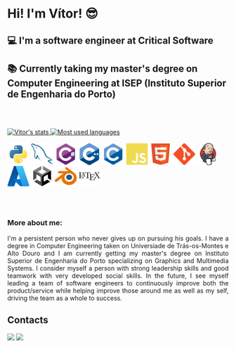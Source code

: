 # Hi! I'm Vítor! 😎
## 💻 I'm a software engineer at Critical Software
## 📚 Currently taking my master's degree on Computer Engineering at ISEP (Instituto Superior de Engenharia do Porto)

<br/><br/>
<div>
    <a href="https://skyline.github.com/VitorCoelhoNeto/2023">
    <img alt= "Vitor's stats" height="180em" src="https://github-readme-stats.vercel.app/api?username=VitorCoelhoNeto&show_icons=true&theme=tokyonight&include_all_commits=true&count_private=true"/>
    <img alt="Most used languages" height="180em" src="https://github-readme-stats.vercel.app/api/top-langs/?username=VitorCoelhoNeto&layout=compact&langs_count=7&theme=tokyonight"/>
    </a>
</div>

<div style="display: inline_block"><br>
    <img align="center" alt="Python" height="50" width="50" src="https://raw.githubusercontent.com/devicons/devicon/master/icons/python/python-original.svg">
    <img align="center" alt="SQL" height="50" width="50" src="https://raw.githubusercontent.com/devicons/devicon/master/icons/mysql/mysql-original.svg">
    <img align="center" alt="Csharp" height="50" width="50" src="https://raw.githubusercontent.com/devicons/devicon/master/icons/csharp/csharp-original.svg">
    <img align="center" alt="C plus plus" height="50" width="50" src="https://raw.githubusercontent.com/devicons/devicon/master/icons/cplusplus/cplusplus-original.svg">
    <img align="center" alt="Csharp" height="50" width="50" src="https://raw.githubusercontent.com/devicons/devicon/master/icons/c/c-original.svg">
    <img align="center" alt="Javascript" height="50" width="50" src="https://raw.githubusercontent.com/devicons/devicon/master/icons/javascript/javascript-plain.svg">
    <img align="center" alt="HTML" height="50" width="50" src="https://raw.githubusercontent.com/devicons/devicon/master/icons/html5/html5-original.svg">
    <img align="center" alt="Git" height="50" width="50" src="https://raw.githubusercontent.com/devicons/devicon/master/icons/git/git-original.svg">
    <img align="center" alt="Jenkins" height="50" width="50" src="https://raw.githubusercontent.com/devicons/devicon/master/icons/jenkins/jenkins-original.svg">
    <img align="center" alt="Azure" height="50" width="50" src="https://raw.githubusercontent.com/devicons/devicon/master/icons/azure/azure-original.svg">
    <img align="center" alt="Unity 3D" height="50" width="50" src="https://raw.githubusercontent.com/devicons/devicon/master/icons/unity/unity-original.svg">
    <img align="center" alt="Blender" height="50" width="50" src="https://raw.githubusercontent.com/devicons/devicon/master/icons/blender/blender-original.svg">
    <img align="center" alt="Latex" height="50" width="50" src="https://raw.githubusercontent.com/devicons/devicon/master/icons/latex/latex-original.svg">
</div>

<br><br>
### **More about me:**
<p align="Justify">I'm a persistent person who never gives up on pursuing his goals. I have a degree in Computer Engineering taken on Universiade de Trás-os-Montes e Alto Douro and I am currently getting my master's degree on Instituto Superior de Engenharia do Porto specializing on Graphics and Multimedia Systems. I consider myself a person with strong leadership skills and good teamwork with very developed social skills. In the future, I see myself leading a team of software engineers to continuously improve both the product/service while helping improve those around me as well as my self, driving the team as a whole to success.</p>

## **Contacts**
<a href="https://www.linkedin.com/in/vitor-net0/" target="_blank"><img height ="30em" src="https://img.shields.io/badge/-LinkedIn-%230077B5?style=for-the-badge&logo=linkedin&logoColor=white" target="_blank"></a> 
<a href = "mailto:vitordiogo2000@sapo.pt"><img height="30em" src="https://imgs.sapo.pt/sapologos/current/e2dcdb4faa96544b9815494d52f5e3167353d5e6937c2f4ff41597a7f32c6764.png" target="_blank"></a>
